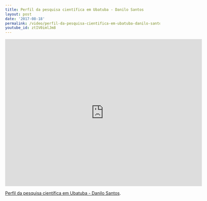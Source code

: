 ```yaml
---
title: Perfil da pesquisa científica em Ubatuba - Danilo Santos
layout: post
date: '2017-08-18'
permalink: /video/perfil-da-pesquisa-cientifica-em-ubatuba-danilo-santos/
youtube_id: ztIV0imlJm8
---
```



<div class="ratio ratio-16x9"><iframe allowfullscreen="" class="youtube-field-player" frameborder="0" height="480" id="youtube-field-player" src="https://www.youtube.com/embed/ztIV0imlJm8?wmode=opaque" title="Perfil da pesquisa científica em Ubatuba - Danilo Santos" width="640"></iframe></div>

[Perfil da pesquisa científica em Ubatuba - Danilo Santos](https://www.youtube.com/watch?v=ztIV0imlJm8).